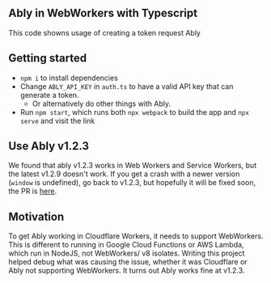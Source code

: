 ## Ably in WebWorkers with Typescript

This code showns usage of creating a token request Ably

## Getting started

- `npm i` to install dependencies
- Change `ABLY_API_KEY` in `auth.ts` to have a valid API key that can generate a token.
  - Or alternatively do other things with Ably.
- Run `npm start`, which runs both `npx webpack` to build the app and `npx serve` and visit the link

## Use Ably v1.2.3

We found that ably v1.2.3 works in Web Workers and Service Workers, but the latest v1.2.9 doesn't work. If you get a crash with a newer version (`window` is undefined), go back to v1.2.3, but hopefully it will be fixed soon, the PR is [here](https://github.com/ably/ably-js/pull/756).

## Motivation

To get Ably working in Cloudflare Workers, it needs to support WebWorkers. This is different to running in Google Cloud Functions or AWS Lambda, which run in NodeJS, not WebWorkers/ v8 isolates. Writing this project helped debug what was causing the issue, whether it was Cloudflare or Ably not supporting WebWorkers. It turns out Ably works fine at v1.2.3.
